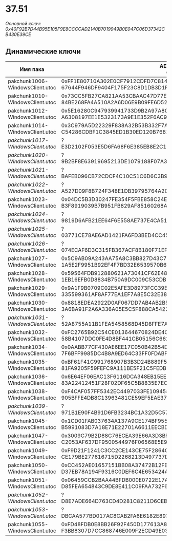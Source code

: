 # 37.51

###### Основной ключ: 0x40F92B7D44B95E105F9E8CCCCAD2140B7019949B0E047C06D37342CB430E39CE

## Динамические ключи

| Имя пака                          | AES Ключ</br>GUID                                                                                       | HiRes Текстуры |
|-----------------------------------|---------------------------------------------------------------------------------------------------------|----------------|
|  pakchunk1006-WindowsClient.utoc  | 0xFF1E80710A302E0CF7912CDFD7C8147DF2219E3DF89F5F6A89E6B4C351392417</br>67644F946DF9404F175F23C8D1DB3D1F | ✔️             |
|  pakchunk1010-WindowsClient.utoc  | 0x73CC5FB27CA821AA53CBAAC47D77E9383FAACE0BE1472323C2DCC371D243FE46</br>84BE268FA4A510A2A6D06E9B09FE6D52 | ❌             |
|  pakchunk1012-WindowsClient.utoc  | 0x5E16280C947939941733D9B2A97A80F325D8C26DE1DE4887BA4F06082672D8E4</br>A6308197EE1E5323173A9E1E352F6AC9 | ❌             |
|  pakchunk1014-WindowsClient.utoc  | 0x3C979A5D22329F838A32B53B332F7A6E52AC1BBEA163F8092805ADA449CA80B8</br>C54286CDBF1C3845ED1B30ED120B7681 | ✔️             |
| *pakchunk1017-WindowsClient.utoc* | ?</br>E3D2102F053E5D6FA68F6E385EB8E2C1 | ❌             |
| *pakchunk1020-WindowsClient.utoc* | ?</br>9B2BF8E63919695213DE1079188F07A3 | ✔️             |
| *pakchunk1021-WindowsClient.utoc* | ?</br>BAFEB096CB72CDCF4C10C51C6D6C3B9E | ❌             |
| *pakchunk1022-WindowsClient.utoc* | ?</br>A527D09F8B724F348E1DB39795764A20 | ✔️             |
|  pakchunk1023-WindowsClient.utoc  | 0x04DC5B3D30247FE354F5FBE858C24E42A438A544B4701097638CACACE0DE2214</br>B3F8919039B7B951FB829AF85160268A | ✔️             |
| *pakchunk1024-WindowsClient.utoc* | ?</br>9819D6AFB21EE64F6E558AE737E4CA51 | ❌             |
| *pakchunk1025-WindowsClient.utoc* | ?</br>03771CE78AE6AD1421FA6FD3BED4CC45 | ❌             |
| *pakchunk1026-WindowsClient.utoc* | ?</br>074ECAF6D3C315FB367ACF8B180F71EF | ✔️             |
|  pakchunk1027-WindowsClient.utoc  | 0x5C9AB09A243AA75A8C3BB827D43C7FBFD110480727E46C743A9BC953F259DDEB</br>1A5E2F9951B92EF4F7BD32E6539570B6 | ✔️             |
|  pakchunk1028-WindowsClient.utoc  | 0x59564FDB912880621A73041CF62E48C7816C5DAE279A88F47A130D49B944683A</br>1EB16EFB0D8834B750A9DC009C53CDB7 | ❌             |
|  pakchunk1029-WindowsClient.utoc  | 0x9A1F9B0709C02E5AFE3D8973FCC39B0981CF90B1276AF54EB2C737F0BCE07FCE</br>335599361AF8AF77EA1EF7A8E5C32E38 | ❌             |
|  pakchunk1030-WindowsClient.utoc  | 0x8818EDEA2922D0AF067DD7AB4AB2B5968760BE7A2668140BF4055782E66511D4</br>3A6BA91F2A6A336A05E5C5F888CA5422 | ❌             |
| *pakchunk1031-WindowsClient.utoc* | ?</br>52A8755A11B1FEA5458568D45D8FFE7A | ✔️             |
|  pakchunk1032-WindowsClient.utoc  | 0xFC2765B92C54CE013644670824DE4CED7B0953D22C4F1331DA3FF40896ECA08C</br>58B4107DDC0FE4D8BF441CB05156C662 | ❌             |
|  pakchunk1034-WindowsClient.utoc  | 0x0AABB77CF430AE6EE17C050B42B54DAF4545C133223F8EA995B4C91DDFA2EBBE</br>7F6BFF9985DC4B8A9ED64C33FF0FDABF | ✔️             |
|  pakchunk1035-WindowsClient.utoc  | 0xBF61F41C991768907B3B3D24B889F546E8AAFD942A74A5F443BE2F0163C3A553</br>81FA9205F59FEFC9A111BE5F21C5FEDB | ✔️             |
|  pakchunk1036-WindowsClient.utoc  | 0x6E64EF06EAC13F6116DCA348EB15EEFE7939E3C4B14B665E15C00F2AD6DE640F</br>83A22412451F28F02DF65C5B8835E7EC | ❌             |
|  pakchunk1038-WindowsClient.utoc  | 0xF4CAF057FF5342EC4497033FE1094582CC58D9D495F9CCAF1DE717F164C1B766</br>905BFFE4DB8C13963481CE59EF5EAE37 | ✔️             |
| *pakchunk1039-WindowsClient.utoc* | ?</br>971B1E90F4B91D6FB3234BC1A32D5C57 | ❌             |
|  pakchunk1045-WindowsClient.utoc  | 0x1CD01FAB037634A137A9CE174BF95528BB33DEE09211AB266214AADB654C630F</br>B5991083D7A18E71E22701A6611EECBD | ✔️             |
|  pakchunk1047-WindowsClient.utoc  | 0x3009C79B2D88C76ECEA39E66A3D3BF463E560E1C66F22DB67B8E8C20DA9B5966</br>C2053AF637DF9500544976F06568E5E9 | ✔️             |
|  pakchunk1049-WindowsClient.utoc  | 0xF9D21F1241C3CC2CE143CE75F2864CE094188C58ED82E341E9A608BF6C7FC314</br>CE179BE277616715D2268213D497737D | ❌             |
|  pakchunk1050-WindowsClient.utoc  | 0xCC452AE01657151BB08A37472B12FB54594496DE54BAA1D3AF2ED61F1242AE4F</br>D37EB78A194F9316C0DEF6C4E653424A | ✔️             |
|  pakchunk1051-WindowsClient.utoc  | 0x06459CCB2BAA44BFDB000E0722E17A28F09DBA058F66AC4D2A13812FCF66D6A0</br>D85FEA654843C9DE8E411C09FAA732F6 | ✔️             |
| *pakchunk1052-WindowsClient.utoc* | ?</br>D8E7ADE664D763CD4D281C8211D6CEB0 | ❌             |
| *pakchunk1053-WindowsClient.utoc* | ?</br>DBCAA577BD017AC8CAB2FA6E6182E893 | ✔️             |
|  pakchunk1055-WindowsClient.utoc  | 0xFD48FDB0E8BB26F92F450D177613A84032A88A49D81E22AF9E8FC16DFB8B01CC</br>F3BB8307D7CC868746E009F2ECD49E03 | ✔️             |
